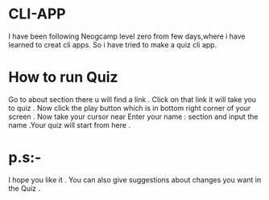 # CLI-APP

I have been following Neogcamp level zero from few days,where i have learned to creat cli apps.
So i have tried to make a quiz cli app.

# How to run Quiz 

Go to about section there u will find a link . Click on that link it will take you to quiz . Now click the play button which is in bottom right corner of your screen .
Now take your cursor near Enter your name : section and input the name .Your quiz will start from here .

# p.s:-

I hope you like it . You can also give suggestions about changes you want in the Quiz .
